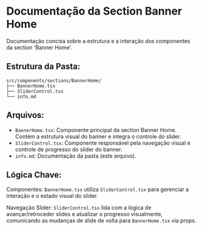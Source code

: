 # Documentação da Section Banner Home

Documentação concisa sobre a estrutura e a interação dos componentes da section 'Banner Home'.

## Estrutura da Pasta:

```
src/components/sections/BannerHome/
├── BannerHome.tsx
├── SliderControl.tsx
└── info.md
```

## Arquivos:

- `BannerHome.tsx`: Componente principal da section Banner Home. Contém a estrutura visual do banner e integra o controle do slider.
- `SliderControl.tsx`: Componente responsável pela navegação visual e controle de progresso do slider do banner.
- `info.md`: Documentação da pasta (este arquivo).

## Lógica Chave:

Componentes: `BannerHome.tsx` utiliza `SliderControl.tsx` para gerenciar a interação e o estado visual do slider.

Navegação Slider: `SliderControl.tsx` lida com a lógica de avançar/retroceder slides e atualizar o progresso visualmente, comunicando as mudanças de slide de volta para `BannerHome.tsx` via props. 